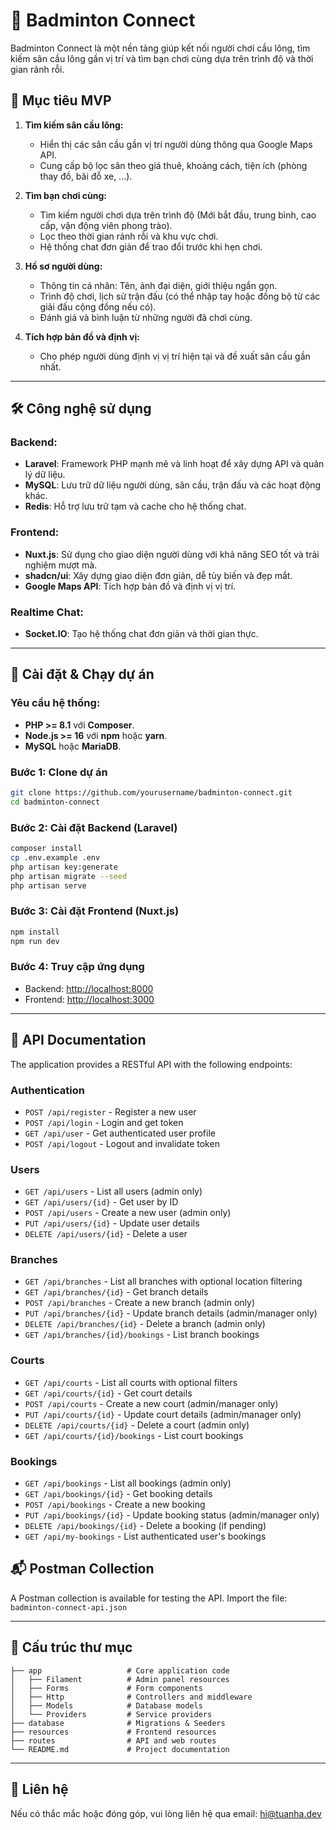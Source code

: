 # 🏸 Badminton Connect

Badminton Connect là một nền tảng giúp kết nối người chơi cầu lông, tìm kiếm sân cầu lông gần vị trí và tìm bạn chơi cùng dựa trên trình độ và thời gian rảnh rỗi.

## 🚀 Mục tiêu MVP

1. **Tìm kiếm sân cầu lông:**
   - Hiển thị các sân cầu gần vị trí người dùng thông qua Google Maps API.
   - Cung cấp bộ lọc sân theo giá thuê, khoảng cách, tiện ích (phòng thay đồ, bãi đỗ xe, ...).

2. **Tìm bạn chơi cùng:**
   - Tìm kiếm người chơi dựa trên trình độ (Mới bắt đầu, trung bình, cao cấp, vận động viên phong trào).
   - Lọc theo thời gian rảnh rỗi và khu vực chơi.
   - Hệ thống chat đơn giản để trao đổi trước khi hẹn chơi.

3. **Hồ sơ người dùng:**
   - Thông tin cá nhân: Tên, ảnh đại diện, giới thiệu ngắn gọn.
   - Trình độ chơi, lịch sử trận đấu (có thể nhập tay hoặc đồng bộ từ các giải đấu cộng đồng nếu có).
   - Đánh giá và bình luận từ những người đã chơi cùng.

4. **Tích hợp bản đồ và định vị:**
   - Cho phép người dùng định vị vị trí hiện tại và đề xuất sân cầu gần nhất.

---

## 🛠 Công nghệ sử dụng

### Backend:
- **Laravel**: Framework PHP mạnh mẽ và linh hoạt để xây dựng API và quản lý dữ liệu.
- **MySQL**: Lưu trữ dữ liệu người dùng, sân cầu, trận đấu và các hoạt động khác.
- **Redis**: Hỗ trợ lưu trữ tạm và cache cho hệ thống chat.

### Frontend:
- **Nuxt.js**: Sử dụng cho giao diện người dùng với khả năng SEO tốt và trải nghiệm mượt mà.
- **shadcn/ui**: Xây dựng giao diện đơn giản, dễ tùy biến và đẹp mắt.
- **Google Maps API**: Tích hợp bản đồ và định vị vị trí.

### Realtime Chat:
- **Socket.IO**: Tạo hệ thống chat đơn giản và thời gian thực.

---

## 🚧 Cài đặt & Chạy dự án

### Yêu cầu hệ thống:
- **PHP >= 8.1** với **Composer**.
- **Node.js >= 16** với **npm** hoặc **yarn**.
- **MySQL** hoặc **MariaDB**.

### Bước 1: Clone dự án
```sh
git clone https://github.com/yourusername/badminton-connect.git
cd badminton-connect
```

### Bước 2: Cài đặt Backend (Laravel)
```sh
composer install
cp .env.example .env
php artisan key:generate
php artisan migrate --seed
php artisan serve
```

### Bước 3: Cài đặt Frontend (Nuxt.js)
```sh
npm install
npm run dev
```

### Bước 4: Truy cập ứng dụng
- Backend: [http://localhost:8000](http://localhost:8000)
- Frontend: [http://localhost:3000](http://localhost:3000)

---

## 📝 API Documentation

The application provides a RESTful API with the following endpoints:

### Authentication
- `POST /api/register` - Register a new user
- `POST /api/login` - Login and get token
- `GET /api/user` - Get authenticated user profile
- `POST /api/logout` - Logout and invalidate token

### Users
- `GET /api/users` - List all users (admin only)
- `GET /api/users/{id}` - Get user by ID
- `POST /api/users` - Create a new user (admin only)
- `PUT /api/users/{id}` - Update user details
- `DELETE /api/users/{id}` - Delete a user

### Branches
- `GET /api/branches` - List all branches with optional location filtering
- `GET /api/branches/{id}` - Get branch details
- `POST /api/branches` - Create a new branch (admin only)
- `PUT /api/branches/{id}` - Update branch details (admin/manager only)
- `DELETE /api/branches/{id}` - Delete a branch (admin only)
- `GET /api/branches/{id}/bookings` - List branch bookings

### Courts
- `GET /api/courts` - List all courts with optional filters
- `GET /api/courts/{id}` - Get court details
- `POST /api/courts` - Create a new court (admin/manager only)
- `PUT /api/courts/{id}` - Update court details (admin/manager only)
- `DELETE /api/courts/{id}` - Delete a court (admin only)
- `GET /api/courts/{id}/bookings` - List court bookings

### Bookings
- `GET /api/bookings` - List all bookings (admin only)
- `GET /api/bookings/{id}` - Get booking details
- `POST /api/bookings` - Create a new booking
- `PUT /api/bookings/{id}` - Update booking status (admin/manager only)
- `DELETE /api/bookings/{id}` - Delete a booking (if pending)
- `GET /api/my-bookings` - List authenticated user's bookings

## 📬 Postman Collection

A Postman collection is available for testing the API. Import the file:
`badminton-connect-api.json`

---

## 📂 Cấu trúc thư mục
```
├── app                   # Core application code
│   ├── Filament          # Admin panel resources
│   ├── Forms             # Form components
│   ├── Http              # Controllers and middleware
│   ├── Models            # Database models
│   └── Providers         # Service providers
├── database              # Migrations & Seeders
├── resources             # Frontend resources
├── routes                # API and web routes
└── README.md             # Project documentation
```

---

## 📧 Liên hệ
Nếu có thắc mắc hoặc đóng góp, vui lòng liên hệ qua email: hi@tuanha.dev

